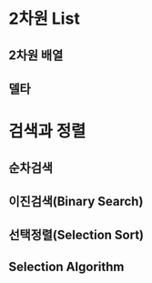 # 2차원 List

## 2차원 배열

## 델타

# 검색과 정렬

## 순차검색

## 이진검색(Binary Search)

## 선택정렬(Selection Sort)

## Selection Algorithm

